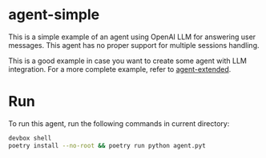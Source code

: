 # agent-simple

This is a simple example of an agent using OpenAI LLM for answering user messages. This agent has no proper support for multiple sessions handling.

This is a good example in case you want to create some agent with LLM integration. For a more complete example, refer to [agent-extended](./agent-extended/README.md).

# Run

To run this agent, run the following commands in current directory:

```bash
devbox shell
poetry install --no-root && poetry run python agent.pyt
```
